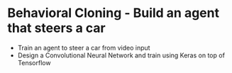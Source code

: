 # Behavioral Cloning - Build an agent that steers a car

* Train an agent to steer a car from video input
* Design a Convolutional Neural Network and train using Keras on top of Tensorflow
